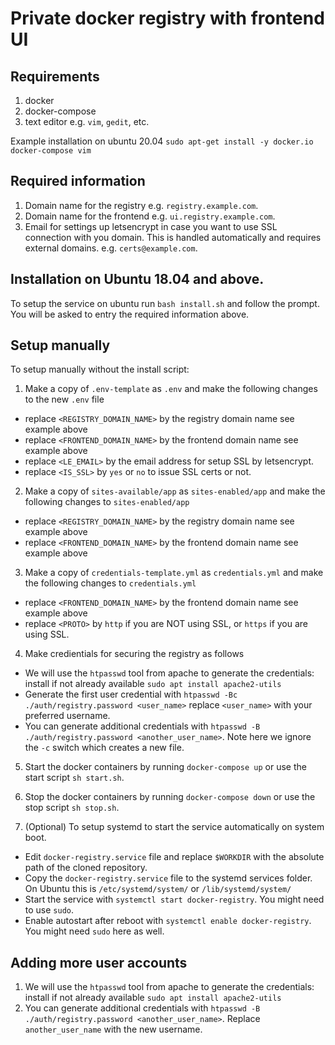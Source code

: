 # Private docker registry with frontend UI

## Requirements
1. docker
2. docker-compose
3. text editor e.g. `vim`, `gedit`, etc.

Example installation on ubuntu 20.04 `sudo apt-get install -y docker.io docker-compose vim`


## Required information
1. Domain name for the registry e.g. `registry.example.com`.
2. Domain name for the frontend e.g. `ui.registry.example.com`.
3. Email for settings up letsencrypt in case you want to use SSL connection with you domain. This is handled automatically and requires external domains. e.g. `certs@example.com`.

## Installation on Ubuntu 18.04 and above.
To setup the service on ubuntu run `bash install.sh` and follow the prompt. You will be asked to entry the required information above.

## Setup manually
To setup manually without the install script:
1. Make a copy of `.env-template` as `.env` and make the following changes to the new `.env` file
  * replace `<REGISTRY_DOMAIN_NAME>` by the registry domain name see example above
  * replace `<FRONTEND_DOMAIN_NAME>` by the frontend domain name see example above
  * replace `<LE_EMAIL>` by the email address for setup SSL by letsencrypt.
  * replace `<IS_SSL>` by `yes` or `no` to issue SSL certs or not.

2. Make a copy of `sites-available/app` as `sites-enabled/app` and make the following changes to `sites-enabled/app`
  * replace `<REGISTRY_DOMAIN_NAME>` by the registry domain name see example above
  * replace `<FRONTEND_DOMAIN_NAME>` by the frontend domain name see example above

3. Make a copy of `credentials-template.yml` as `credentials.yml` and make the following changes to `credentials.yml`
  * replace `<FRONTEND_DOMAIN_NAME>` by the frontend domain name see example above
  * replace `<PROTO>` by `http` if you are NOT using SSL,  or `https` if you are using SSL.

4. Make credientials for securing the registry as follows
  * We will use the `htpasswd` tool from apache to generate the credentials: install if not already available `sudo apt install apache2-utils`
  * Generate the first user credential with `htpasswd -Bc ./auth/registry.password <user_name>` replace `<user_name>` with your preferred username.
  * You can generate additional credentials with `htpasswd -B ./auth/registry.password <another_user_name>`. Note here we ignore the `-c` switch which creates a new file.

5. Start the docker containers by running `docker-compose up` or use the start script `sh start.sh`.

6. Stop the docker containers by running `docker-compose down` or use the stop script `sh stop.sh`.

7. (Optional) To setup systemd to start the service automatically on system boot.
  * Edit `docker-registry.service` file and replace `$WORKDIR` with the absolute path of the cloned repository.
  * Copy the `docker-registry.service` file to the systemd services folder. On Ubuntu this is `/etc/systemd/system/` or `/lib/systemd/system/`
  * Start the service with `systemctl start docker-registry`. You might need to use `sudo`.
  * Enable autostart after reboot with `systemctl enable docker-registry`. You might need `sudo` here as well.


## Adding more user accounts
1. We will use the `htpasswd` tool from apache to generate the credentials: install if not already available `sudo apt install apache2-utils`
2. You can generate additional credentials with `htpasswd -B ./auth/registry.password <another_user_name>`. Replace `another_user_name` with the new username.